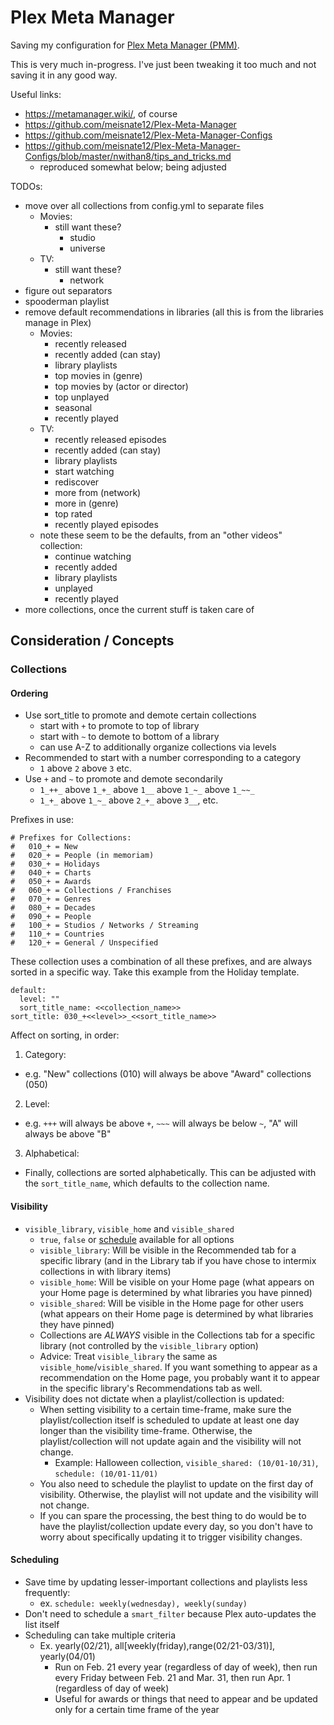 # Plex Meta Manager

Saving my configuration for [Plex Meta Manager (PMM)](https://metamanager.wiki/).

This is very much in-progress. I've just been tweaking it too much and not saving it in any good way.

Useful links:

- https://metamanager.wiki/, of course
- https://github.com/meisnate12/Plex-Meta-Manager
- https://github.com/meisnate12/Plex-Meta-Manager-Configs
- https://github.com/meisnate12/Plex-Meta-Manager-Configs/blob/master/nwithan8/tips_and_tricks.md
  - reproduced somewhat below; being adjusted

TODOs:
- move over all collections from config.yml to separate files
  - Movies:
    - still want these?
      - studio
      - universe
  - TV:
    - still want these?
      - network
- figure out separators
- spooderman playlist
- remove default recommendations in libraries (all this is from the libraries manage in Plex)
  - Movies:
    - recently released
    - recently added (can stay)
    - library playlists
    - top movies in (genre)
    - top movies by (actor or director)
    - top unplayed
    - seasonal
    - recently played
  - TV:
    - recently released episodes
    - recently added (can stay)
    - library playlists
    - start watching
    - rediscover
    - more from (network)
    - more in (genre)
    - top rated
    - recently played episodes
  - note these seem to be the defaults, from an "other videos" collection:
    - continue watching
    - recently added
    - library playlists
    - unplayed
    - recently played
- more collections, once the current stuff is taken care of

## Consideration / Concepts

### Collections

#### Ordering

- Use sort_title to promote and demote certain collections
    - start with `+` to promote to top of library
    - start with `~` to demote to bottom of a library
    - can use A-Z to additionally organize collections via levels
- Recommended to start with a number corresponding to a category
    - `1` above `2` above `3` etc.
- Use `+` and `~` to promote and demote secondarily
    - `1_++_` above `1_+_` above `1__` above `1_~_` above `1_~~_`
    - `1_+_` above `1_~_` above `2_+_` above `3__`, etc.

Prefixes in use:

```
# Prefixes for Collections:
#   010_+ = New
#   020_+ = People (in memoriam)
#   030_+ = Holidays
#   040_+ = Charts
#   050_+ = Awards
#   060_+ = Collections / Franchises
#   070_+ = Genres
#   080_+ = Decades
#   090_+ = People
#   100_+ = Studios / Networks / Streaming
#   110_+ = Countries
#   120_+ = General / Unspecified
```

These collection uses a combination of all these prefixes, and are always sorted in a specific way. Take this example from the Holiday template.

```
default:
  level: ""
  sort_title_name: <<collection_name>>
sort_title: 030_+<<level>>_<<sort_title_name>>
```

Affect on sorting, in order:

1. Category:
  - e.g. "New" collections (010) will always be above "Award" collections (050)
2. Level:
  - e.g. `+++` will always be above `+`, `~~~` will always be below `~`, "A" will always be above "B"
3. Alphabetical:
  - Finally, collections are sorted alphabetically. This can be adjusted with the `sort_title_name`, which defaults to the collection name.

#### Visibility

- `visible_library`, `visible_home` and `visible_shared`
    - `true`, `false` or [schedule](https://github.com/meisnate12/Plex-Meta-Manager/wiki/Schedule-Detail) available for
      all options
    - `visible_library`: Will be visible in the Recommended tab for a specific library (and in the Library tab if you have chose to intermix collections in with library items)
    - `visible_home`: Will be visible on your Home page (what appears on your Home page is determined by what libraries you have pinned)
    - `visible_shared`: Will be visible in the Home page for other users (what appears on their Home page is determined by what libraries they have pinned)
    - Collections are *ALWAYS* visible in the Collections tab for a specific library (not controlled by the `visible_library` option)
    - Advice: Treat `visible_library` the same as `visible_home`/`visible_shared`. If you want something to appear as a recommendation on the Home page, you probably want it to appear in the specific library's Recommendations tab as well.
- Visibility does not dictate when a playlist/collection is updated:
    - When setting visibility to a certain time-frame, make sure the playlist/collection itself is scheduled to update at least one day longer than the visibility time-frame. Otherwise, the playlist/collection will not update again and the visibility will not change.
        - Example: Halloween collection, `visible_shared: (10/01-10/31)`, `schedule: (10/01-11/01)`
    - You also need to schedule the playlist to update on the first day of visibility. Otherwise, the playlist will not update and the visibility will not change.
    - If you can spare the processing, the best thing to do would be to have the playlist/collection update every day, so you don't have to worry about specifically updating it to trigger visibility changes.

#### Scheduling

- Save time by updating lesser-important collections and playlists less frequently:
    - ex. `schedule: weekly(wednesday), weekly(sunday)`
- Don't need to schedule a `smart_filter` because Plex auto-updates the list itself
- Scheduling can take multiple criteria
  - Ex. yearly(02/21), all[weekly(friday),range(02/21-03/31)], yearly(04/01)
    - Run on Feb. 21 every year (regardless of day of week), then run every Friday between Feb. 21 and Mar. 31, then run Apr. 1 (regardless of day of week)
    - Useful for awards or things that need to appear and be updated only for a certain time frame of the year

